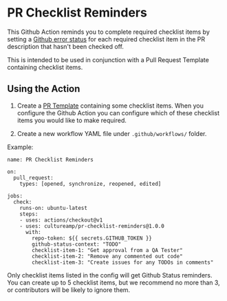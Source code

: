 # PR Checklist Reminders

This Github Action reminds you to complete required checklist items by setting a [Github error status](https://developer.github.com/v3/repos/statuses/) for each required checklist item in the PR description that hasn't been checked off.

This is intended to be used in conjunction with a Pull Request Template containing checklist items.

## Using the Action

1. Create a [PR Template](https://docs.github.com/en/github/building-a-strong-community/creating-a-pull-request-template-for-your-repository) containing some checklist items. When you configure the Github Action you can configure which of these checklist items you would like to make required.


2. Create a new workflow YAML file under `.github/workflows/` folder.

Example:
```
name: PR Checklist Reminders

on:
  pull_request:
    types: [opened, synchronize, reopened, edited]

jobs:
  check:
    runs-on: ubuntu-latest
    steps:
    - uses: actions/checkout@v1
    - uses: cultureamp/pr-checklist-reminders@1.0.0
      with:
        repo-token: ${{ secrets.GITHUB_TOKEN }}
        github-status-context: "TODO"
        checklist-item-1: "Get approval from a QA Tester"
        checklist-item-2: "Remove any commented out code"
        checklist-item-3: "Create issues for any TODOs in comments"
```

Only checklist items listed in the config will get Github Status reminders.  You can create up to 5 checklist items, but we recommend no more than 3, or contributors will be likely to ignore them.
